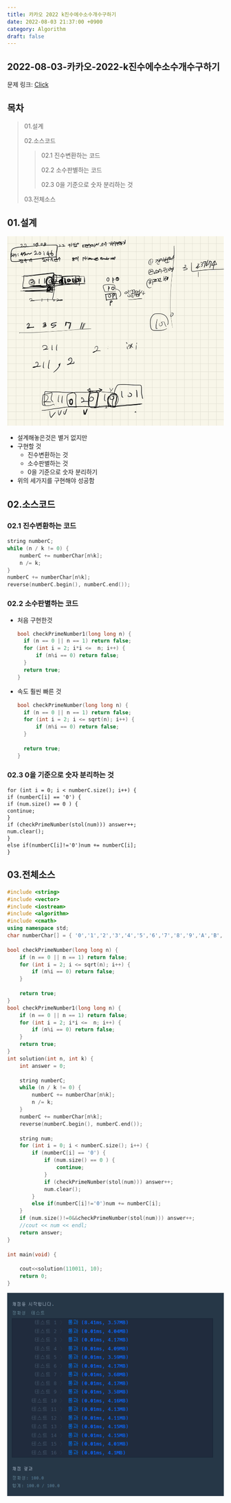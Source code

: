 ```yaml
---
title: 카카오 2022 k진수에수소수개수구하기
date: 2022-08-03 21:37:00 +0900
category: Algorithm
draft: false
---
```


## 2022-08-03-카카오-2022-k진수에수소수개수구하기

문제 링크: [Click](https://school.programmers.co.kr/learn/courses/30/lessons/92335)

## 목차

>01.설계
>
>02.소스코드
>
>> 02.1 진수변환하는 코드
>>
>> 02.2 소수판별하는 코드
>>
>> 02.3 0을 기준으로 숫자 분리하는 것
>
>03.전체소스

## 01.설계

![image-20220803213921714](../../assets/img/post/2022-08-03-카카오-2022-k진수에수소수개수구하기/image-20220803213921714.png)

- 설계해놓은것은 별거 없지만
- 구현할 것
  - 진수변환하는 것
  - 소수판별하는 것
  - 0을 기준으로 숫자 분리하기
- 위의 세가지를 구현해야 성공함

## 02.소스코드

### 02.1 진수변환하는 코드

```c++
string numberC;
while (n / k != 0) {
    numberC += numberChar[n%k];
    n /= k;
}
numberC += numberChar[n%k];
reverse(numberC.begin(), numberC.end());
```

### 02.2 소수판별하는 코드

- 처음 구현한것 

  ```c++
  bool checkPrimeNumber1(long long n) {
  	if (n == 0 || n == 1) return false;
  	for (int i = 2; i*i <=  n; i++) {
  		if (n%i == 0) return false;
  	}
  	return true;
  }
  ```

- 속도 훨씬 빠른 것

  ```c++
  bool checkPrimeNumber(long long n) {
  	if (n == 0 || n == 1) return false;
  	for (int i = 2; i <= sqrt(n); i++) {
  		if (n%i == 0) return false;
  	}
  
  	return true;
  }

### 02.3 0을 기준으로 숫자 분리하는 것

```
for (int i = 0; i < numberC.size(); i++) {
if (numberC[i] == '0') {
if (num.size() == 0 ) {
continue;
}
if (checkPrimeNumber(stol(num))) answer++;
num.clear();
}
else if(numberC[i]!='0')num += numberC[i];
}
```

## 03.전체소스

```c++
#include <string>
#include <vector>
#include <iostream>
#include <algorithm>
#include <cmath>
using namespace std;
char numberChar[] = { '0','1','2','3','4','5','6','7','8','9','A','B','C','D','E','F' };

bool checkPrimeNumber(long long n) {
	if (n == 0 || n == 1) return false;
	for (int i = 2; i <= sqrt(n); i++) {
		if (n%i == 0) return false;
	}

	return true;
}
bool checkPrimeNumber1(long long n) {
	if (n == 0 || n == 1) return false;
	for (int i = 2; i*i <=  n; i++) {
		if (n%i == 0) return false;
	}
	return true;
}
int solution(int n, int k) {
	int answer = 0;

	string numberC;
	while (n / k != 0) {
		numberC += numberChar[n%k];
		n /= k;
	}
	numberC += numberChar[n%k];
	reverse(numberC.begin(), numberC.end());

	string num;
	for (int i = 0; i < numberC.size(); i++) {
		if (numberC[i] == '0') {
			if (num.size() == 0 ) {
				continue;
			}
			if (checkPrimeNumber(stol(num))) answer++;
			num.clear();
		}
		else if(numberC[i]!='0')num += numberC[i];
	}
	if (num.size()!=0&&checkPrimeNumber(stol(num))) answer++;
	//cout << num << endl;
	return answer;
}

int main(void) {

	cout<<solution(110011, 10);
	return 0;
}
```

![image-20220803214430897](../../assets/img/post/2022-08-03-카카오-2022-k진수에수소수개수구하기/image-20220803214430897.png)